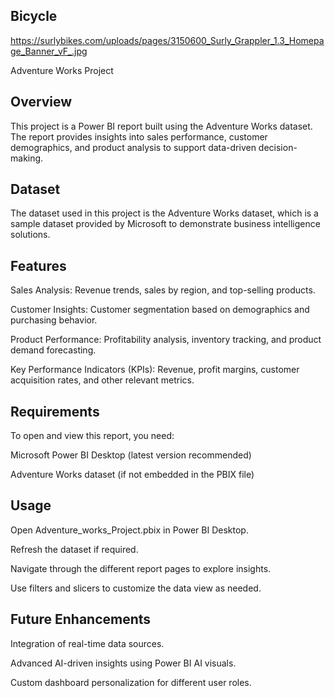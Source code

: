 ## Bicycle

https://surlybikes.com/uploads/pages/3150600_Surly_Grappler_1.3_Homepage_Banner_vF_.jpg

Adventure Works Project

## Overview

This project is a Power BI report built using the Adventure Works dataset. The report provides insights into sales performance, customer demographics, and product analysis to support data-driven decision-making.

## Dataset

The dataset used in this project is the Adventure Works dataset, which is a sample dataset provided by Microsoft to demonstrate business intelligence solutions.

## Features

Sales Analysis: Revenue trends, sales by region, and top-selling products.

Customer Insights: Customer segmentation based on demographics and purchasing behavior.

Product Performance: Profitability analysis, inventory tracking, and product demand forecasting.

Key Performance Indicators (KPIs): Revenue, profit margins, customer acquisition rates, and other relevant metrics.

## Requirements

To open and view this report, you need:

Microsoft Power BI Desktop (latest version recommended)

Adventure Works dataset (if not embedded in the PBIX file)

## Usage

Open Adventure_works_Project.pbix in Power BI Desktop.

Refresh the dataset if required.

Navigate through the different report pages to explore insights.

Use filters and slicers to customize the data view as needed.

## Future Enhancements

Integration of real-time data sources.

Advanced AI-driven insights using Power BI AI visuals.

Custom dashboard personalization for different user roles.
